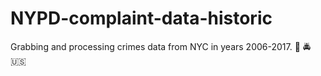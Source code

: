 # NYPD-complaint-data-historic
Grabbing and processing crimes data from NYC in years 2006-2017. :statue_of_liberty: :oncoming_police_car: :us: 
